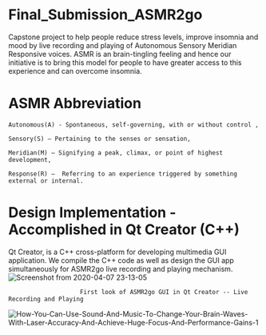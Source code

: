 # Final_Submission_ASMR2go
Capstone project to help people reduce stress levels, improve insomnia and mood by live recording and playing of Autonomous Sensory Meridian Responsive voices. ASMR is an brain-tingling feeling and hence our initiative is to bring this model for people to have greater access to this experience and can overcome insomnia. 
                                        
# ASMR Abbreviation 
    Autonomous(A) - Spontaneous, self-governing, with or without control , 
  
    Sensory(S) – Pertaining to the senses or sensation, 
  
    Meridian(M) – Signifying a peak, climax, or point of highest development, 
 
    Response(R) –  Referring to an experience triggered by something external or internal.

 # Design Implementation - Accomplished in Qt Creator (C++)
Qt Creator, is a C++ cross-platform for developing multimedia GUI application. We compile the C++ code as well as design the  GUI app simultaneously for ASMR2go live recording and playing mechanism.
![Screenshot from 2020-04-07 23-13-05](https://user-images.githubusercontent.com/55197733/78741284-eff8ce80-7926-11ea-8ea5-54ca5b4e7f71.png) 

                        First look of ASMR2go GUI in Qt Creator -- Live Recording and Playing 
 
![How-You-Can-Use-Sound-And-Music-To-Change-Your-Brain-Waves-With-Laser-Accuracy-And-Achieve-Huge-Focus-And-Performance-Gains-1](https://user-images.githubusercontent.com/55197733/79948782-80183700-8442-11ea-8052-4934262d5ed9.png)







